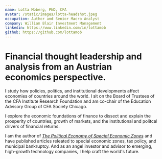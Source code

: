 ```yaml
---
name: Lotta Moberg, PhD, CFA
avatar: /static/images/lotta-headshot.jpeg
occupation: Author and Senior Macro Analyst
company: William Blair Investment Management
linkedin: https://www.linkedin.com/in/lottamob
github: https://github.com/lottamob
---
```


# Financial thought leadership and analysis from an Austrian economics perspective.

I study how policies, politics, and institutional developments affect economies of countries around the world. I sit on the Board of Trustees of the CFA Institute Research Foundation and am co-chair of the Education Advisory Group of CFA Society Chicago. 

I explore the economic foundations of finance to dissect and explain the prosperity of countries, growth of markets, and the institutional and politcal drivers of financial returns.

I am the author of [_The Political Economy of Special Economic Zones_](https://smile.amazon.com/Political-Economy-Special-Economic-Zones/dp/1138237817) and have published articles releated to special economic zones, tax policy, and municipal bankruptcy. And as an angel 
investor and advisor to emerging, high-growth technology companies, I help craft the world's future.


